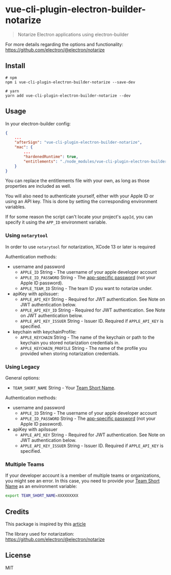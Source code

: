 # vue-cli-plugin-electron-builder-notarize

> Notarize Electron applications using electron-builder

For more details regarding the options and functionality: https://github.com/electron/@electron/notarize

## Install

```
# npm
npm i vue-cli-plugin-electron-builder-notarize --save-dev

# yarn
yarn add vue-cli-plugin-electron-builder-notarize --dev
```


## Usage

In your electron-builder config:

```json
{
	...
	"afterSign": "vue-cli-plugin-electron-builder-notarize",
	"mac": {
		...
		"hardenedRuntime": true,
		"entitlements": "./node_modules/vue-cli-plugin-electron-builder-notarize/entitlements.mac.inherit.plist",
	}
}
```

You can replace the entitlements file with your own, as long as those properties are included as well.

You will also need to authenticate yourself, either with your Apple ID or using an API key. This is done by setting the corresponding environment variables.

If for some reason the script can't locate your project's `appId`, you can specify it using the `APP_ID` environment variable.

### Using `notarytool`

In order to use `notarytool` for notarization, XCode 13 or later is required

Authentication methods:
- username and password
  - `APPLE_ID` String - The username of your apple developer account
  - `APPLE_ID_PASSWORD` String - The [app-specific password](https://support.apple.com/HT204397) (not your Apple ID password).
  - `APPLE_TEAM_ID` String - The team ID you want to notarize under.
- apiKey with apiIssuer:
  - `APPLE_API_KEY` String - Required for JWT authentication. See Note on JWT authentication below.
  - `APPLE_API_KEY_ID` String - Required for JWT authentication. See Note on JWT authentication below.
  - `APPLE_API_KEY_ISSUER` String - Issuer ID. Required if `APPLE_API_KEY` is specified.
- keychain with keychainProfile:
  - `APPLE_KEYCHAIN` String - The name of the keychain or path to the keychain you stored notarization credentials in.
  - `APPLE_KEYCHAIN_PROFILE` String - The name of the profile you provided when storing notarization credentials.

### Using Legacy

General options:
- `TEAM_SHORT_NAME` String - Your [Team Short Name](#notes-on-your-team-short-name).

Authentication methods:
- username and password
  - `APPLE_ID` String - The username of your apple developer account
  - `APPLE_ID_PASSWORD` String - The [app-specific password](https://support.apple.com/HT204397) (not your Apple ID password).
- apiKey with apiIssuer
  - `APPLE_API_KEY` String - Required for JWT authentication. See Note on JWT authentication below.
  - `APPLE_API_KEY_ISSUER` String - Issuer ID. Required if `APPLE_API_KEY` is specified.

### Multiple Teams

If your developer account is a member of multiple teams or organizations, you might see an error. In this case, you need to provide your [Team Short Name](https://github.com/electron/@electron/notarize#notes-on-your-team-short-name) as an environment variable:

```sh
export TEAM_SHORT_NAME=XXXXXXXXX
```

## Credits

This package is inspired by this [article](https://medium.com/@TwitterArchiveEraser/notarize-electron-apps-7a5f988406db)

The library used for notarization: https://github.com/electron/@electron/notarize

## License

MIT

